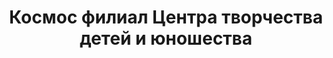 ---
title: Космос филиал Центра творчества детей и юношества
address: '69002, г. Запорожье, ул. Грязнова, 45'
tags:
  - Художественные школы
geometry:
  location:
    lat: 47.8211241
    lng: 35.1681612
  viewport:
    northeast:
      lat: 47.82234373029149
      lng: 35.16967448029149
    southwest:
      lat: 47.81964576970849
      lng: 35.16697651970849
name: 'вулиця Фортечна, 45'
place_id: ChIJH6LjWwZe3EAR-tcqAyM7OSA

---